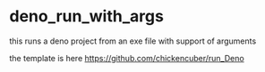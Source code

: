 # deno_run_with_args
this runs a deno project from an exe file with support of arguments

the template is here
https://github.com/chickencuber/run_Deno
